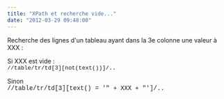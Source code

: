 ```yaml
---
title: "XPath et recherche vide..."
date: "2012-03-29 09:48:00"
---
```

Recherche des lignes d'un tableau ayant dans la 3e colonne une valeur à XXX :

Si XXX est vide :
<br style="font-family: &quot;Courier New&quot;,Courier,monospace;" /><span style="font-family: &quot;Courier New&quot;,Courier,monospace; font-size: small;">//table/tr/td[3][not(text())]/..</span>

Sinon
<br style="font-family: &quot;Courier New&quot;,Courier,monospace;" /><span style="font-family: &quot;Courier New&quot;,Courier,monospace;">//table/tr/td[3][text() = '" + XXX + "']/..</span>
